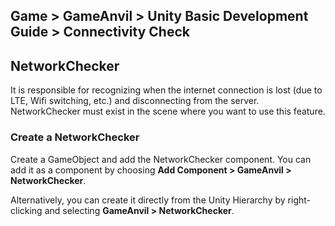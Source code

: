 ## Game > GameAnvil > Unity Basic Development Guide > Connectivity Check

## NetworkChecker

It is responsible for recognizing when the internet connection is lost (due to LTE, Wifi switching, etc.) and disconnecting from the server.
NetworkChecker must exist in the scene where you want to use this feature.

### Create a NetworkChecker

Create a GameObject and add the NetworkChecker component.
You can add it as a component by choosing **Add Component > GameAnvil > NetworkChecker**.

Alternatively, you can create it directly from the Unity Hierarchy by right-clicking and selecting **GameAnvil > NetworkChecker**.
